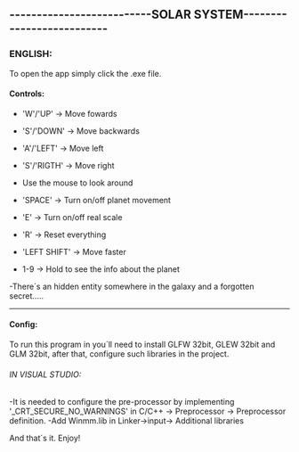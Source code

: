 ## --------------------------SOLAR SYSTEM--------------------------

### ENGLISH:

To open the app simply click the .exe file. 

#### Controls:
 - 'W'/'UP' -> Move fowards
 - 'S'/'DOWN' -> Move backwards
 - 'A'/'LEFT' -> Move left
 - 'S'/'RIGTH' -> Move right
 - Use the mouse to look around

 - 'SPACE' -> Turn on/off planet movement
 - 'E' -> Turn on/off real scale
 - 'R' -> Reset everything
 - 'LEFT SHIFT' -> Move faster
 - 1-9 -> Hold to see the info about the planet
 
 -There´s an hidden entity somewhere in the galaxy and a forgotten secret.....
 
 --------------------------------------------------------------------------------------------------------------------
 #### Config:
 
 To run this program in  you´ll need to install GLFW 32bit, GLEW 32bit and GLM 32bit, after that, configure such libraries in the project.
 
 ###### IN VISUAL STUDIO:
  -It is needed to configure the pre-processor by implementing '_CRT_SECURE_NO_WARNINGS' in C/C++ -> Preprocessor -> Preprocessor definition.
  -Add Winmm.lib in Linker->input-> Additional libraries
 
 And that´s it. Enjoy!
 
 
